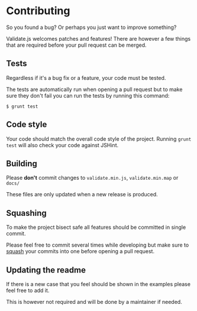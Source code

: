 Contributing
===
So you found a bug? Or perhaps you just want to improve something?

Validate.js welcomes patches and features! There are however a few things that
are required before your pull request can be merged.

Tests
---
Regardless if it's a bug fix or a feature, your code must be tested.

The tests are automatically run when opening a pull request but to make sure
they don't fail you can run the tests by running this command:

```
$ grunt test
```

Code style
---
Your code should match the overall code style of the project. Running `grunt test`
will also check your code against JSHint.

Building
---
Please **don't** commit changes to `validate.min.js`, `validate.min.map` or
`docs/`

These files are only updated when a new release is produced.

Squashing
---
To make the project bisect safe all features should be committed in single commit.

Please feel free to commit several times while developing but make sure to
[squash](http://gitready.com/advanced/2009/02/10/squashing-commits-with-rebase.html)
your commits into one before opening a pull request.

Updating the readme
---
If there is a new case that you feel should be shown in the examples please feel
free to add it.

This is however not required and will be done by a maintainer if needed.
